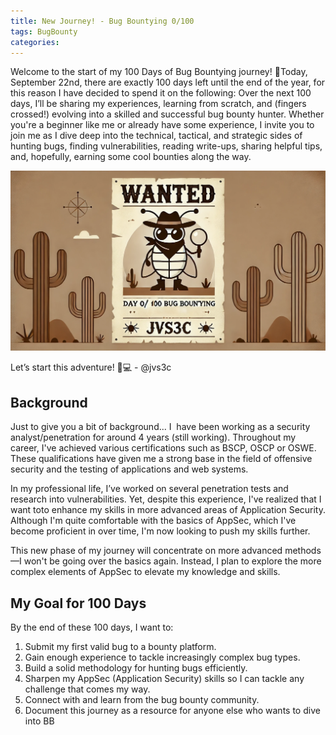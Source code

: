 ```yaml
---
title: New Journey! - Bug Bountying 0/100
tags: BugBounty
categories: 
---
```

Welcome to the start of my 100 Days of Bug Bountying journey! 🎉Today, September 22nd, there are exactly 100 days left until the end of the year, for this reason I have decided to spend it on the following:  Over the next 100 days, I’ll be sharing my experiences, learning from scratch, and (fingers crossed!) evolving into a skilled and successful bug bounty hunter. Whether you're a beginner like me or already have some experience, I invite you to join me as I dive deep into the technical, tactical, and strategic sides of hunting bugs, finding vulnerabilities, reading write-ups, sharing helpful tips, and, hopefully, earning some cool bounties along the way.

![fa45524adfb7f984bf5ef49a411644a0.png](/assets/img/screenshots/bb0/fa45524adfb7f984bf5ef49a411644a0.png)

Let’s start this adventure! 🐞💻 - @jvs3c

## Background

Just to give you a bit of background... I  have been working as a security analyst/penetration for around 4 years (still working). Throughout my career, I've achieved various certifications such as BSCP, OSCP or OSWE. These qualifications have given me a strong base in the field of offensive security and the testing of applications and web systems.

In my professional life, I’ve worked on several penetration tests and research into vulnerabilities. Yet, despite this experience, I've realized that I want toto enhance my skills in more advanced areas of Application Security. Although I'm quite comfortable with the basics of AppSec, which I've become proficient in over time, I'm now looking to push my skills further.

This new phase of my journey will concentrate on more advanced methods—I won't be going over the basics again. Instead, I plan to explore the more complex elements of AppSec to elevate my knowledge and skills.

## My Goal for 100 Days

By the end of these 100 days, I want to:

1.  Submit my first valid bug to a bounty platform.
2.  Gain enough experience to tackle increasingly complex bug types.
3.  Build a solid methodology for hunting bugs efficiently.
4.  Sharpen my AppSec (Application Security) skills so I can tackle any challenge that comes my way.
5.  Connect with and learn from the bug bounty community.
6.  Document this journey as a resource for anyone else who wants to dive into BB